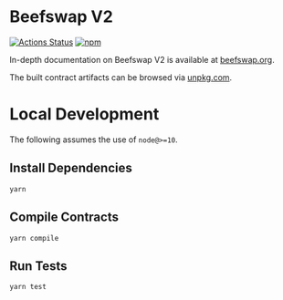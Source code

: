 # Beefswap V2

[![Actions Status](https://github.com/Beefswap/beefswap-v2-periphery/workflows/CI/badge.svg)](https://github.com/Beefswap/beefswap-v2-periphery/actions)
[![npm](https://img.shields.io/npm/v/@beefswap/v2-periphery?style=flat-square)](https://npmjs.com/package/@beefswap/v2-periphery)

In-depth documentation on Beefswap V2 is available at [beefswap.org](https://beefswap.org/docs).

The built contract artifacts can be browsed via [unpkg.com](https://unpkg.com/browse/@beefswap/v2-periphery@latest/).

# Local Development

The following assumes the use of `node@>=10`.

## Install Dependencies

`yarn`

## Compile Contracts

`yarn compile`

## Run Tests

`yarn test`
